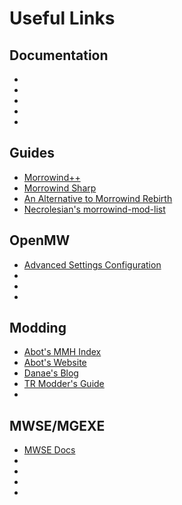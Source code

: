 # Useful Links

## Documentation
- []()
- []()
- []()
- []()
- []()

## Guides
- [Morrowind++](https://r-fuzzo.gitbook.io/morrowind++/)
- [Morrowind Sharp](https://github.com/Sigourn/morrowindsharp)
- [An Alternative to Morrowind Rebirth](https://www.nexusmods.com/morrowind/mods/48812)
- [Necrolesian's morrowind-mod-list](https://github.com/Necrolesian/morrowind-mod-list)

## OpenMW
- [Advanced Settings Configuration](https://openmw.readthedocs.io/en/latest/reference/modding/settings/index.html)
- []()
- []()
- []()

## Modding
- [Abot's MMH Index](https://modlist.altervista.org/mmh/)
- [Abot's Website](https://abitoftaste.altervista.org/morrowind/)
- [Danae's Blog]()
- [TR Modder's Guide](https://www.tamriel-rebuilt.org/content/tr-modders-guide)
- []()

## MWSE/MGEXE
- [MWSE Docs](https://mwse.github.io/MWSE/)
- []()
- []()
- []()
- []()

